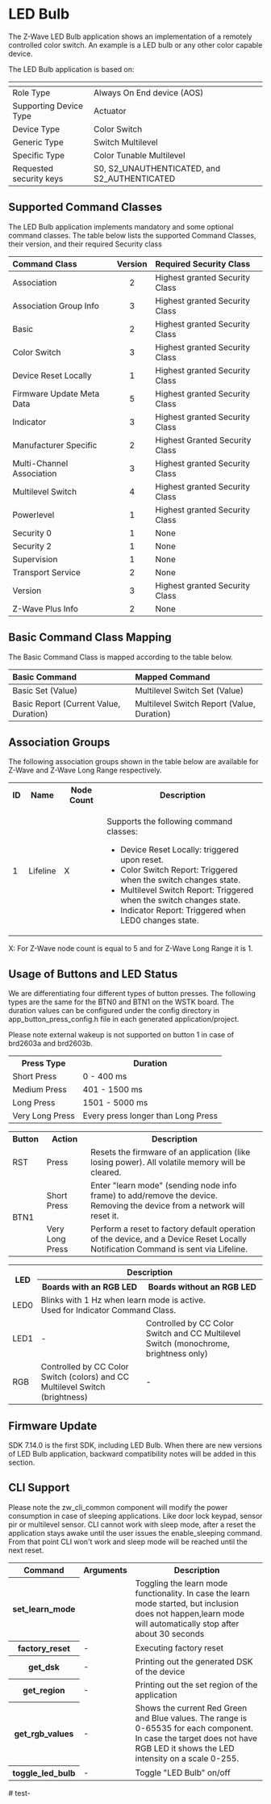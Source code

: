 # LED Bulb

The Z-Wave LED Bulb application shows an implementation of a remotely controlled color 
switch. An example is a LED bulb or any other color capable device.

The LED Bulb application is based on:

| <!-- -->                | <!-- -->                                     |
| ----------------------- | -------------------------------------------- |
| Role Type               | Always On End device (AOS)                   |
| Supporting  Device Type | Actuator                                     |
| Device Type             | Color Switch                                 |
| Generic Type            | Switch Multilevel                            |
| Specific Type           | Color Tunable Multilevel                     |
| Requested security keys | S0, S2_UNAUTHENTICATED, and S2_AUTHENTICATED |

## Supported Command Classes

The LED Bulb application implements mandatory and some optional command classes. The table below 
lists the supported Command Classes, their version, and their required Security class

| Command Class             | Version | Required Security Class        |
| :------------------------ | :-----: | :----------------------------- |
| Association               |    2    | Highest granted Security Class |
| Association Group Info    |    3    | Highest granted Security Class |
| Basic                     |    2    | Highest granted Security Class |
| Color Switch              |    3    | Highest granted Security Class |
| Device Reset Locally      |    1    | Highest granted Security Class |
| Firmware Update Meta Data |    5    | Highest granted Security Class |
| Indicator                 |    3    | Highest granted Security Class |
| Manufacturer Specific     |    2    | Highest Granted Security Class |
| Multi-Channel Association |    3    | Highest granted Security Class |
| Multilevel Switch         |    4    | Highest granted Security Class |
| Powerlevel                |    1    | Highest granted Security Class |
| Security 0                |    1    | None                           |
| Security 2                |    1    | None                           |
| Supervision               |    1    | None                           |
| Transport Service         |    2    | None                           |
| Version                   |    3    | Highest granted Security Class |
| Z-Wave Plus Info          |    2    | None                           |


## Basic Command Class Mapping

The Basic Command Class is mapped according to the table below.

| Basic Command                          | Mapped Command                             |
| :------------------------------------- | :----------------------------------------- |
| Basic Set (Value)                      | Multilevel Switch Set (Value)              |
| Basic Report (Current Value, Duration) | Multilevel Switch Report (Value, Duration) |

## Association Groups

The following association groups shown in the table below are available for Z-Wave and Z-Wave Long 
Range respectively.

<table>
<tr>
    <th>ID</th>
    <th>Name</th>
    <th>Node Count</th>
    <th>Description</th>
</tr><tr>
    <td>1</td>
    <td>Lifeline</td>
    <td>X</td>
    <td>
        <p>Supports the following command classes:</p>
        <ul>
            <li>Device Reset Locally: triggered upon reset.</li>
            <li>Color Switch Report: Triggered when the switch changes state.</li>
            <li>Multilevel Switch Report: Triggered when the switch changes state.</li>
            <li>Indicator Report: Triggered when LED0 changes state.</li>
        </ul>
    </td>
</tr>
</table>

X: For Z-Wave node count is equal to 5 and for Z-Wave Long Range it is 1.

## Usage of Buttons and LED Status

We are differentiating four different types of button presses. The following types are the same for the BTN0 and BTN1 on the WSTK board. The duration values can be configured under the config directory in app_button_press_config.h file in each generated application/project.

Please note external wakeup is not supported on button 1 in case of brd2603a and brd2603b.

<table>
<tr>
    <th>Press Type</th>
    <th>Duration</th>
</tr><tr>
    <td>Short Press</td>
    <td>0 - 400 ms</td>
</tr><tr>
    <td>Medium Press</td>
    <td>401 - 1500 ms</td>
</tr><tr>
    <td>Long Press</td>
    <td>1501 - 5000 ms</td>
</tr><tr>
    <td>Very Long Press</td>
    <td>Every press longer than Long Press</td>
</tr>
</table>


<table>
<tr>
    <th>Button</th>
    <th>Action</th>
    <th>Description</th>
</tr><tr>
    <td>RST</td>
    <td>Press</td>
    <td>Resets the firmware of an application (like losing power). All volatile memory will be cleared.</td>
</tr><tr>
    <td rowspan="2">BTN1</td>
    <td>Short Press</td>
    <td>Enter "learn mode" (sending node info frame) to add/remove the device.<br>
    Removing the device from a network will reset it.
    </td>
</tr><tr>
    <td>Very Long Press</td>
    <td>Perform a reset to factory default operation of the device, and a Device Reset Locally Notification Command is sent via Lifeline.
    </td>
</tr>
</table>


<table>
<tr>
    <th rowspan="2">LED</th>
    <th colspan="2">Description</th>
</tr><tr>
    <th>Boards with an RGB LED</th>
    <th>Boards without an RGB LED</th>
</tr><tr>
    <td>LED0</td>
    <td colspan="2">
        Blinks with 1 Hz when learn mode is active.<br>
        Used for Indicator Command Class.
    </td>
</tr><tr>
    <td>LED1</td>
    <td>-</td>
    <td>
        Controlled by CC Color Switch and CC Multilevel Switch
        (monochrome, brightness only)
    </td>
</tr><tr>
    <td>RGB</td>
    <td>Controlled by CC Color Switch (colors) and CC Multilevel Switch (brightness)</td>
    <td>-</td>
</tr>
</table>

## Firmware Update

SDK 7.14.0 is the first SDK, including LED Bulb. When there are new versions of LED Bulb application, backward compatibility notes will be added in this section.

## CLI Support
Please note the zw_cli_common component will modify the power consumption in case of sleeping applications. Like door lock keypad, sensor pir or multilevel sensor. CLI cannot work with sleep mode, after a reset the application stays awake until the user issues the enable_sleeping command. From that point CLI won't work  and sleep mode will be reached until the next reset.


<table>
<tr>
    <th>Command</th>
    <th>Arguments</th>
    <th>Description</th>
</tr>
<tr>
    <th>set_learn_mode</th>
    <td></td>
    <td>Toggling the learn mode functionality. In case the learn mode started, but inclusion does not happen,learn mode will automatically stop after about 30 seconds</td>
</tr>
<tr>
    <th>factory_reset</th>
    <td>-</td>
    <td>Executing factory reset</td>
</tr>
<tr>
    <th>get_dsk</th>
    <td>-</td>
    <td>Printing out the generated DSK of the device</td>
</tr>
<tr>
    <th>get_region</th>
    <td>-</td>
    <td>Printing out the set region of the application</td>
</tr>
<tr>
    <th>get_rgb_values</th>
    <td>-</td>
    <td>Shows the current Red Green and Blue values. The range is 0-65535 for each component. In case the target does not have RGB LED it shows the LED intensity on a scale 0-255.</td>
</tr>
<tr>
    <th>toggle_led_bulb</th>
    <td>-</td>
    <td>Toggle "LED Bulb" on/off</td>
</tr>
</table>
#   t e s t -  
 